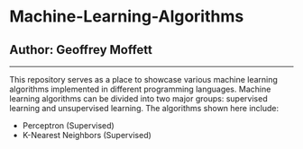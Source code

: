 # Machine-Learning-Algorithms
## Author: Geoffrey Moffett
---
This repository serves as a place to showcase various machine learning algorithms implemented in different programming languages. Machine learning algorithms can be divided into two major groups: supervised learning and unsupervised learning. The algorithms shown here include: 
- Perceptron (Supervised)
- K-Nearest Neighbors (Supervised)
